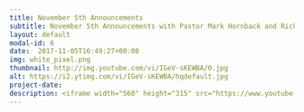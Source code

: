 ```yaml
---
title: November 5th Announcements
subtitle: November 5th Announcements with Pastor Mark Hornback and Richie Runnells
layout: default
modal-id: 6 
date:  2017-11-05T16:49:27+00:00
img: white_pixel.png
thumbnail: http://img.youtube.com/vi/IGeV-sKEWBA/0.jpg
alt: https://i2.ytimg.com/vi/IGeV-sKEWBA/hqdefault.jpg
project-date: 
description: <iframe width="560" height="315" src="https://www.youtube.com/embed/IGeV-sKEWBA" frameborder="0" allowfullscreen></iframe> 
---
```

